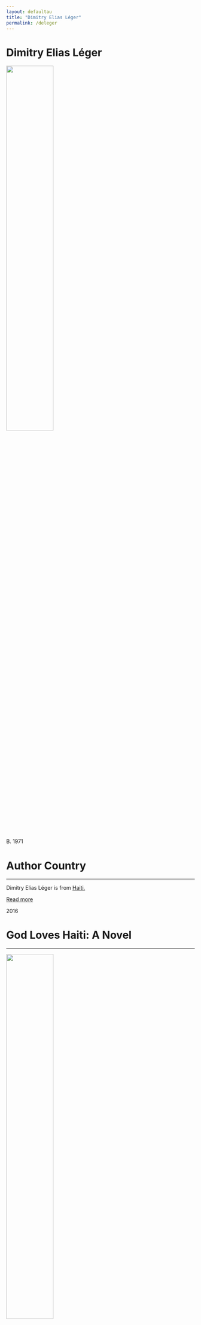 ```yaml
---
layout: defaultau
title: "Dimitry Elias Léger"
permalink: /deleger
---
```

<!-- partial:index.partial.html -->
<div class="content">
    <h1>Dimitry Elias Léger</h1>
    <div class="quote">
        <div><img src="https://i0.wp.com/twodropsofink.com/wp-content/uploads/2020/03/dimitry-.jpeg?resize=380%2C450&ssl=1" height="50%" width = "50%" class="logo"></div>
    </div>
    <div class="timeline">
        <div style="padding-bottom:100px;"></div>
        <div class="block">
            <div class="date right"><p class="right"> B. 1971 </p></div>
            <div class="dot"></div>
            <div class="left first">
              <div class="author_country">
                <h1>Author Country</h1><hr>
          <div class="aclocation">  <p>Dimitry Elias Léger is from <a href="http://localhost:4000/5">Haiti.</a></p></div>
            <div class="acreadmore">    <a href="https://en.wikipedia.org/wiki/Dimitry_Elias_Léger" target="_blank">Read more</a></div>
            </div>
            </div>
        </div>
        <div class="block">
            <div class="date left"><p class="left">2016</p></div>
            <div class="dot"></div>
            <div class="right">
                <h1>God Loves Haiti: A Novel</h1><hr>
                <p><img src="https://m.media-amazon.com/images/I/416BGw25UvL._SY291_BO1,204,203,200_QL40_FMwebp_.jpg" height="50%" width = "50%"></p>
                <p>
                Language: English<br/>
                Publisher: Amistad<br/>
                Pub_location: Sacramento, CA, United States<br/>
                Genre: Fiction (Novel)<br/>
                Length: 272</p>
            </div>
        </div>
        <div class="block">
            <div class="date left"><p class="left">2021</p></div>
            <div class="dot"></div>
            <div class="right">
                <h1>God Loves Haiti: Roman</h1><hr>
                <p><img src="https://la1ere.francetvinfo.fr/image/v9bzKOrIqth-zN6pcX-LMWyLmOA/930x620/filters:format(webp)/outremer/2021/11/04/6183d2c73bfc1_blank-660-x-440-34-1820937.jpg" height="60%" width = "60%"></p>
                <p>
                Language: French<br/>
                Publisher: Caraïbéditions<br/>
                Pub_location: Le Lamentin, Martinique<br/>
                Genre: Fiction (Novel)<br/>
                Length: 262<br/>                   </p>
            </div>
        </div>
        <div id="footer">
        <p id="copyright">Made by&nbsp;<strong><a href="https://www.linkedin.com/in/nicolae-stefan-tudoran-b02291127/" target="_blank">StefanTudoran</a></strong></p>
    </div>
</div>
